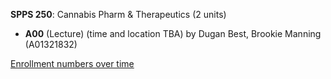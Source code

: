 **SPPS 250**: Cannabis Pharm & Therapeutics (2 units)

- **A00** (Lecture) (time and location TBA) by Dugan Best, Brookie Manning (A01321832)

[Enrollment numbers over time](./SPPS250.tsv)
